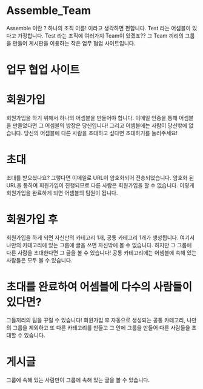 # Assemble_Team
Assemble 이란 ?
하나의 조직 이름! 이라고 생각하면 편합니다.
Test 라는 어셈블이 있다고 가정합니다.
Test 라는 조직에 여러가지 Team이 있겠죠??
그 Team 끼리의 그룹을 만들어 게시판을 이용하는 작은 업무 협업 사이트입니다.

# 업무 협업 사이트

# 회원가입
회원가입을 하기 위해서 하나의 어셈블을 만들어야 합니다.
이메일 인증을 통해 어셈블을 만들었다면 그 어셈블의 방장은 당신입니다!
그리고 어셈블에는 사람이 당신밖에 없습니다.
당신의 어셈블에 다른 사람을 초대하고 싶다면 초대하기를 눌러주세요!

# 초대
초대를 받으셨나요?
그렇다면 이메일로 URL이 암호화되어 전송되었습니다.
암호화 된 URL을 통하여 회원가입이 진행되므로 다른 사람은 회원가입을 할 수 없습니다.
이렇게 회원가입을 완료하게 되면 어셈블의 팀원이 됩니다.

# 회원가입 후
회원가입을 하게 되면 자신만의 카테고리 1개, 공통 카테고리 1개가 생성됩니다.
여기서 나만의 카테고리에 있는 그룹에 글을 쓰면 자신밖에 볼 수 없습니다.
하지만 그 그룹에 다른 사람을 초대한다면 그 글을 볼 수 있습니다!
공통 카테고리에는 어셈블에 속해 있는 사람들은 모두 볼 수 있습니다.

# 초대를 완료하여 어셈블에 다수의 사람들이 있다면?
그들끼리의 팀을 꾸릴 수 있습니다!
회원가입 후 자동으로 생성되는 공통 카테고리, 나만의 그룹을 제외하고
또 다른 카테고리를 만들고 그 안에 그룹을 만들어 다른 사람들을 초대할 수 있습니다.

# 게시글
그룹에 속해 있는 사람만이 그룹에 속해 있는 글을 볼 수 있습니다.





